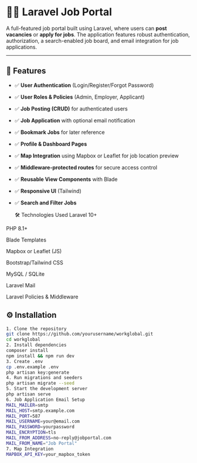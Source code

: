 # 🧑‍💼 Laravel Job Portal

A full-featured job portal built using Laravel, where users can **post vacancies** or **apply for jobs**. The application features robust authentication, authorization, a search-enabled job board, and email integration for job applications.

---

## 🚀 Features

- ✅ **User Authentication** (Login/Register/Forgot Password)
- ✅ **User Roles & Policies** (Admin, Employer, Applicant)
- ✅ **Job Posting (CRUD)** for authenticated users
- ✅ **Job Application** with optional email notification
- ✅ **Bookmark Jobs** for later reference
- ✅ **Profile & Dashboard Pages**
- ✅ **Map Integration** using Mapbox or Leaflet for job location preview
- ✅ **Middleware-protected routes** for secure access control
- ✅ **Reusable View Components** with Blade
- ✅ **Responsive UI** (Tailwind)
- ✅ **Search and Filter Jobs**

  🛠 Technologies Used
Laravel 10+

PHP 8.1+

Blade Templates

Mapbox or Leaflet (JS)

Bootstrap/Tailwind CSS

MySQL / SQLite

Laravel Mail

Laravel Policies & Middleware

## ⚙️ Installation



```bash
1. Clone the repository
git clone https://github.com/yourusername/workglobal.git
cd workglobal
2. Install dependencies
composer install
npm install && npm run dev
3. Create .env
cp .env.example .env
php artisan key:generate
4. Run migrations and seeders
php artisan migrate --seed
5. Start the development server
php artisan serve
6. Job Application Email Setup
MAIL_MAILER=smtp
MAIL_HOST=smtp.example.com
MAIL_PORT=587
MAIL_USERNAME=your@email.com
MAIL_PASSWORD=yourpassword
MAIL_ENCRYPTION=tls
MAIL_FROM_ADDRESS=no-reply@jobportal.com
MAIL_FROM_NAME="Job Portal"
7. Map Integration
MAPBOX_API_KEY=your_mapbox_token


